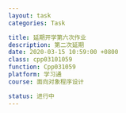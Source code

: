 ```yaml
---
layout: task
categories: Task

title: 延期开学第六次作业
description: 第二次延期
date: 2020-03-15 10:59:00 +0800
class: cpp03101059
function: Cpp031059
platform: 学习通
course: 面向对象程序设计

status: 进行中
---
```


